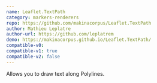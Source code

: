 ```yaml
---
name: Leaflet.TextPath
category: markers-renderers
repo: https://github.com/makinacorpus/Leaflet.TextPath
author: Mathieu Leplatre
author-url: https://github.com/leplatrem
demo: https://makinacorpus.github.io/Leaflet.TextPath/
compatible-v0:
compatible-v1: true
compatible-v2: false
---
```


Allows you to draw text along Polylines.
